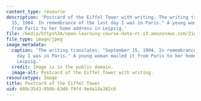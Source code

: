 ```yaml
---
content_type: resource
description: 'Postcard of the Eiffel Tower with writing. The writing translates: "September
  15, 1904. In remembrance of the last day I was in Paris." A young woman mailed it
  from Paris to her home address in Leipzig.'
file: /media/https%3A/open-learning-course-data-rc.s3.amazonaws.com/21g-049-french-photography-spring-2017/680c3543050b63d0f9f49e4a14a382c6_9.Tourism_Postcard2.jpg
file_type: image/jpeg
image_metadata:
  caption: 'The writing translates: "September 15, 1904. In remembrance of the last
    day I was in Paris." A young woman mailed it from Paris to her home address in
    Leipzig.'
  credit: Image is in the public domain.
  image-alt: Postcard of the Eiffel Tower with writing.
resourcetype: Image
title: Postcard of the Eiffel Tower
uid: 680c3543-050b-63d0-f9f4-9e4a14a382c6
---
```

